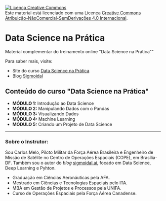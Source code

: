 <a rel="license" href="http://creativecommons.org/licenses/by-nc-nd/4.0/"><img alt="Licença Creative Commons" style="border-width:0" src="https://i.creativecommons.org/l/by-nc-nd/4.0/88x31.png" /></a><br />Este material está licenciado com uma Licença <a rel="license" href="https://creativecommons.org/licenses/by-nc-nd/4.0/deed.pt_BR">Creative Commons Atribuição-NãoComercial-SemDerivações 4.0 Internacional</a>.

# Data Science na Prática

Material complementar do treinamento online "Data Science na Prática""

Para saber mais, visite:

* Site do curso [Data Science na Prática](https://curso.sigmoidal.ai?utm_source=github)
* Blog [Sigmoidal](https://curso.sigmoidal.ai)

## Conteúdo do curso "Data Science na Prática"

* **MÓDULO 1:** Introdução ao Data Science
* **MÓDULO 2:**  Manipulando Dados com o Pandas
* **MÓDULO 3:** Visualizando Dados
* **MÓDULO 4:**  Machine Learning
* **MÓDULO 5:** Criando um Projeto de Data Science

---

### Sobre o Instrutor:

Sou Carlos Melo, Piloto Militar da Força Aérea Brasileira e Engenheiro de Missão de Satélite no Centro de Operações Espaciais (COPE), em Brasília-DF. Também sou o autor do *blog* [sigmoidal.ai](http://sigmoidal.ai), focado em Data Science, Deep Learning e Pyhton.

* Graduação em Ciências Aeronáuticas pela AFA.
* Mestrado em Ciências e Tecnologias Espaciais pelo ITA.
* MBA em Gestão de Projetos e Processos pela UNIFA.
* Curso de Operações Espaciais pela Força Aérea Canadense.

